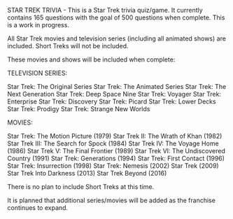 STAR TREK TRIVIA - This is a Star Trek trivia quiz/game. It currently contains 165 questions with the
goal of 500 questions when complete. This is a work in progress. 

All Star Trek movies and television series (including all animated shows) are included. Short Treks
will not be included.

These movies and shows will be included when complete:

TELEVISION SERIES:

Star Trek: The Original Series
Star Trek: The Animated Series
Star Trek: The Next Generation
Star Trek: Deep Space Nine
Star Trek: Voyager
Star Trek: Enterprise
Star Trek: Discovery
Star Trek: Picard
Star Trek: Lower Decks
Star Trek: Prodigy
Star Trek: Strange New Worlds

MOVIES:

Star Trek: The Motion Picture (1979)
Star Trek II: The Wrath of Khan (1982)
Star Trek III: The Search for Spock (1984)
Star Trek IV: The Voyage Home (1986)
Star Trek V: The Final Frontier (1989)
Star Trek VI: The Undiscovered Country (1991)
Star Trek: Generations (1994)
Star Trek: First Contact (1996)
Star Trek: Insurrection (1998)
Star Trek: Nemesis (2002)
Star Trek (2009)
Star Trek Into Darkness (2013)
Star Trek Beyond (2016)

There is no plan to include Short Treks at this time. 

It is planned that additional series/movies will be added as the franchise continues to expand.

